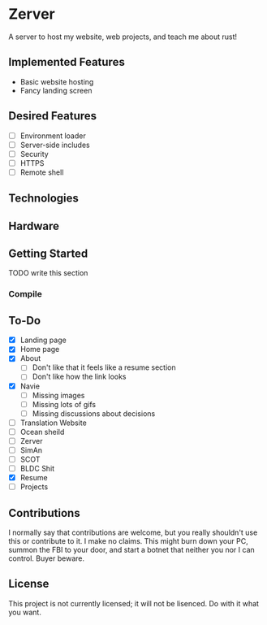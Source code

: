 # Zerver

A server to host my website, web projects, and teach me about rust!

## Implemented Features
* Basic website hosting
* Fancy landing screen

## Desired Features
- [ ] Environment loader
- [ ] Server-side includes
- [ ] Security
- [ ] HTTPS
- [ ] Remote shell

## Technologies

## Hardware

## Getting Started
TODO write this section

### Compile

## To-Do
- [x] Landing page
- [x] Home page
- [x] About
	- [ ] Don't like that it feels like a resume section
	- [ ] Don't like how the link looks
- [x] Navie
	- [ ] Missing images
	- [ ] Missing lots of gifs
	- [ ] Missing discussions about decisions
- [ ] Translation Website
- [ ] Ocean sheild
- [ ] Zerver
- [ ] SimAn
- [ ] SCOT
- [ ] BLDC Shit
- [x] Resume
- [ ] Projects

## Contributions

I normally say that contributions are welcome, but you really shouldn't use this or contribute to it. I make no claims. This might burn down your PC, summon the FBI to your door, and start a botnet that neither you nor I can control. Buyer beware.

## License

This project is not currently licensed; it will not be lisenced. Do with it what you want.
